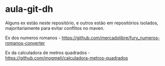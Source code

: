# aula-git-dh
Alguns ex estão neste repositório, e outros estão em repositórios isolados, majoritariamente para evitar conflitos no maven.


Ex dos numeros romanos - https://github.com/mercadolibre/fury_numeros-romanos-converter

Ex da calculadora de metros quadrados - https://github.com/mogmeli/calculadora-metros-quadrados
